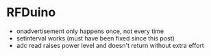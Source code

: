 # RFDuino

* onadvertisement only happens once, not every time
* setinterval works (must have been fixed since this post)
* adc read raises power level and doesn't return without extra effort
